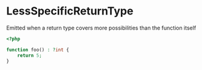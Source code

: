 # LessSpecificReturnType

Emitted when a return type covers more possibilities than the function itself

```php
<?php

function foo() : ?int {
    return 5;
}
```
